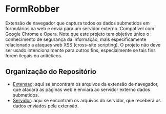 # FormRobber
Extensão de navegador que captura todos os dados submetidos em formulários na web e envia para um servidor externo. Compatível com Google Chrome e Opera.
Note que este projeto tem objetivo único o conhecimento de segurança da informação, mais especificamente relacionado a ataques web XSS (cross-site scripting). O projeto não deve ser usado intencionalmente para outros fins, especialmente se tais fins forem ilegais ou antiéticos.

## Organização do Repositório
* [Extensao](Extensao): aqui se encontram os arquivos da extensão de navegador, que atacará as páginas web e enviará ao servidor externo dados submetidos.
* [Servidor](Servidor): aqui se encontram os arquivos do servidor, que receberá os dados enviados pela extensão.


